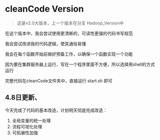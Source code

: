 # cleanCode Version
> 这是v2.0大版本，上一个版本在分支 Hadoop_Version中

在这个版本中，我会尝试使用更清晰的，可读性更强的代码书写规范

我会尝试改进我的代码逻辑，使其通俗易懂

我会在每个函数开始前做好预备工作，以确保一个函数实现一个功能

因为要在集群服务器上运行，写在一个程序里面不方便，所以选择用shell的方式运行

完整代码在cleanCode文件夹中，直接运行 start.sh 即可
## 4.8日更新、
今天完成了代码的基本改造，计划明天彻底完成改造：
1. 全局变量的统一处理
2. 流程可视化处理
3. 可拓展性加强